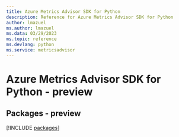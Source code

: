 ```yaml
---
title: Azure Metrics Advisor SDK for Python
description: Reference for Azure Metrics Advisor SDK for Python
author: lmazuel
ms.author: lmazuel
ms.data: 03/29/2023
ms.topic: reference
ms.devlang: python
ms.service: metricsadvisor
---
```

# Azure Metrics Advisor SDK for Python - preview
## Packages - preview
[!INCLUDE [packages](metrics-advisor-index.md)]